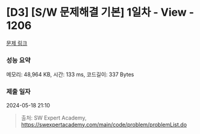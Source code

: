 # [D3] [S/W 문제해결 기본] 1일차 - View - 1206 

[문제 링크](https://swexpertacademy.com/main/code/problem/problemDetail.do?contestProbId=AV134DPqAA8CFAYh) 

### 성능 요약

메모리: 48,964 KB, 시간: 133 ms, 코드길이: 337 Bytes

### 제출 일자

2024-05-18 21:10



> 출처: SW Expert Academy, https://swexpertacademy.com/main/code/problem/problemList.do